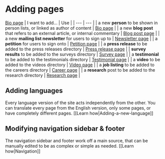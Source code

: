 # Adding pages
[Bio page](Promo)
| I want to add... | Use |
| --- | --- |
| a new **person** to be shown in person lists, or linked as author of content  | [Bio page](/Page:-Bio) |
| a new **blog post** that refers to an external article, or internal commentary | [Blog post page](src/Page:-Blog-post) |
| a new **mailing list newsletter** for users to sign up to | [Newsletter page](src/Page:-Newsletter) |
| a **petition** for users to sign onto | [Petition page](src/Page:-Petition) |
| a **press release** to be added to the press releases directory | [Press release page](src/Page:-Press-release) |
| **survey results** to be added to the surveys directory | [Survey page](src/Page:-Survey) |
| a **testimonial** to be added to the testimonials directory | [Testimonial page](src/Page:-Testimonial) |
| a **video** to be added to the videos directory | [Video page](src/Page:-Video) |
| a **job listing** to be added to the careers directory | [Career page](src/Page:-Career) |
| a **research** post to be added to the research directory | [Research page](src/Page:-Research) |


## Adding languages
Every language version of the site acts independently from the other. You can translate every page from the English version, only some pages, or have completely different pages. [[Learn how|Adding-a-new-language]]


## Modifying navigation sidebar & footer
The navigation sidebar and footer work off a main source, that can be manually edited to be as complex or simple as needed. [[Learn how|Navigation]]
